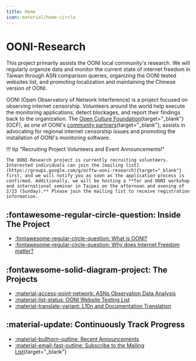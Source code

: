 ```yaml
---
title: Home
icon: material/home-circle
---
```

# OONI-Research

This project primarily assists the OONI local community's research. We will regularly organize data and monitor the current state of internet freedom in Taiwan through ASN comparison queries, organizing the OONI tested websites list, and promoting localization and maintaining the Chinese version of OONI.

OONI (Open Observatory of Network Interference) is a project focused on observing internet censorship. Volunteers around the world help execute the monitoring applications, detect blockages, and report their findings back to the organization. The [Open Culture Foundation](https://ocf.tw/){target="_blank"} (OCF), as one of OONI's [community partners](https://ooni.org/partners/open-culture-foundation/){target="_blank"}, assists in advocating for regional internet censorship issues and promoting the installation of OONI's monitoring software.

!!! tip "Recruiting Project Volunteers and Event Announcements!"

    The OONI-Research project is currently recruiting volunteers. Interested individuals can join the [mailing list](https://groups.google.com/g/ocftw-ooni-research){target="_blank"} first, and we will notify you as soon as the application process is confirmed. Additionally, we will be hosting a **Tor and OONI workshop and international seminar in Taipei on the afternoon and evening of 2/23 (Sunday).** Please join the mailing list to receive registration information.

## :fontawesome-regular-circle-question: Inside The Project

<div class="grid cards" markdown>

- [:fontawesome-regular-circle-question: What is OONI?](./what-is-ooni.md)
- [:fontawesome-regular-circle-question: Why does Internet Freedom matter?](./internet-freedom-matter.md)

</div>

## :fontawesome-solid-diagram-project: The Projects

<div class="grid cards" markdown>

- [:material-access-point-network: ASNs Observation Data Analysis](./ooni-asns-coverage.md)
- [:material-list-status: OONI Website Testing List](./ooni-weblists.md)
- [:material-translate-variant: L10n and Documentation Translation](./ooni-i18n.md)

</div>

## :material-update: Continuously Track Progress

<div class="grid cards" markdown>

- [:material-bullhorn-outline: Recent Announcements](./blog/index.md)
- [:material-email-fast-outline: Subscribe to the Mailing List](https://groups.google.com/g/ocftw-ooni-research){target="_blank"}

</div>
